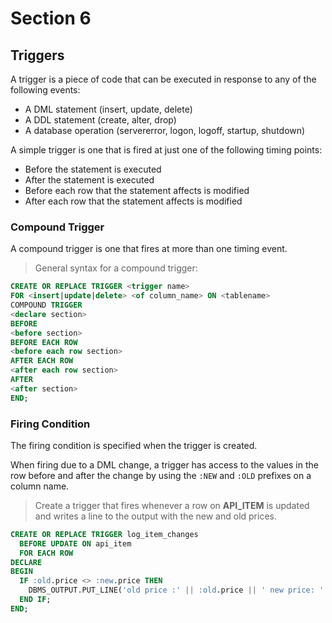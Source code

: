 # Section 6

## Triggers
A trigger is a piece of code that can be executed in response to any of the following events:
- A DML statement (insert, update, delete)
- A DDL statement (create, alter, drop)
- A database operation (servererror, logon, logoff, startup, shutdown)

A simple trigger is one that is fired at just one of the following timing points:
- Before the statement is executed
- After the statement is executed
- Before each row that the statement affects is modified
- After each row that the statement affects is modified

### Compound Trigger
A compound trigger is one that fires at more than one timing event. 

> General syntax for a compound trigger:

```SQl
CREATE OR REPLACE TRIGGER <trigger name>
FOR <insert|update|delete> <of column_name> ON <tablename>
COMPOUND TRIGGER
<declare section>
BEFORE
<before section>
BEFORE EACH ROW
<before each row section>
AFTER EACH ROW
<after each row section>
AFTER
<after section>
END;
```

### Firing Condition
The firing condition is specified when the trigger is created. 

When firing due to a DML change, a trigger has access to the values in the row before and after the change by using the `:NEW` and `:OLD` prefixes on a column name. 

> Create a trigger that fires whenever a row on **API_ITEM** is updated and writes a line to the output with the new and old prices.

```SQL
CREATE OR REPLACE TRIGGER log_item_changes
  BEFORE UPDATE ON api_item
  FOR EACH ROW
DECLARE
BEGIN
  IF :old.price <> :new.price THEN
    DBMS_OUTPUT.PUT_LINE('old price :' || :old.price || ' new price: ' || :new.price);
  END IF;
END;
```
